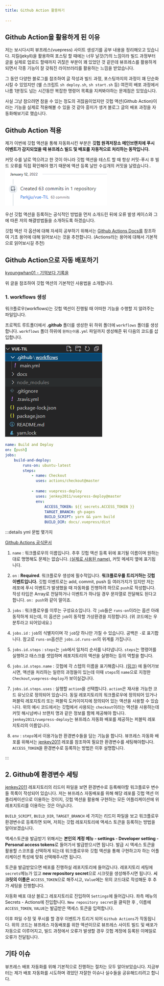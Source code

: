 ```yaml
---
title: Github Action 활용하기

---
```

## Github Action을 활용하게 된 이유

저는 보시다시피 뷰프레스(vuepress) 사이트 생성기를 공부 내용을 정리해오고 있습니다. 지킬(jekyll)을 활용하여 포스팅 할 때에는 너무 날것(?)의 느낌이라 빌드 과정부터 글을 실제로 업로드 할때까지 귀찮은 부분이 꽤 있었던 것 같은데 뷰프레스를 활용하게 되면서 각종 기능이 잘 갖춰진 라이브러리를 활용하는 느낌을 받았습니다.

그 동안 다양한 블로그를 참조하여 글 작성과 빌드 과정, 포스팅까지의 과정이 꽤 단순화 시킬 수 있었지만 (쉘 스크립트 `sh deploy.sh`, `sh start.sh` 등) 여전히 배포 과정에서 나름 1분정도 넘는 시간동안 복잡한 명령어 목록을 지켜봐야하는 문제점은 있었습니다.

사실 그냥 참으려면 참을 수 있는 정도의 귀찮음이었지만 깃헙 액션(Github Action)이라는 기능을 실제로 적용해볼 수 있을 것 같아 흥미가 생겨 블로그 글의 배포 과정을 자동화해보기로 했습니다.

## Github Action 적용

제가 이번에 깃헙 액션을 통해 자동화시킨 부분은 **깃헙 원격저장소 메인브랜치에 푸시 이벤트가 감지되었을 때 뷰프레스 빌드 및 배포를 자동적으로 처리하는 동작입니다.**

커밋 수를 날로 먹으려고 한 것이 아니라 깃헙 액션을 테스트 할 때 항상 커밋-푸시 후 빌드 오류를 직접 확인해야 했기 때문에 액션 등록 날만 수십개의 커밋을 날렸습니다..
![commits](../.vuepress/assets/git/commits.png)

우선 깃헙 액션을 등록하는 공식적인 방법을 먼저 소개드린 뒤에 오류 발생 케이스와 그에 따른 저의 해결방법들을 소개하도록 하겠습니다.

깃헙 액션 각 옵션에 대해 자세히 공부하기 위해서는 [Github Actions Docs를](https://docs.github.com/en/actions/learn-github-actions/understanding-github-actions#overview) 참조하여 기초 용어에 대해 읽어보시는 것을 추천합니다. (Actions라는 용어에 대해서 기본적으로 읽어보시길 추천)

## Github Action으로 자동 배포하기

[kyoungwhan01 - 기억보다 기록을](https://kyounghwan01.github.io/blog/Vue/vuepress/vuepress-github-actions/#workflows-%E1%84%91%E1%85%A1%E1%84%8B%E1%85%B5%E1%86%AF-%E1%84%89%E1%85%A2%E1%86%BC%E1%84%89%E1%85%A5%E1%86%BC)

위 글을 참조하여 깃헙 액션의 기본적인 사용법을 소개합니다.

### 1. workflows 생성

워크플로우(workflows)는 깃헙 액션이 진행될 때 어떠한 기능을 수행할 지 알려주는 파일입니다.

프로젝트 루트폴더에서 **.github** 폴더를 생성한 뒤 하위 폴더에 `workflows` 폴더를 생성합니다. `workflows` 폴더 하위에 `원하는이름.yml` 파일까지 생성해준 뒤 다음의 코드를 삽입합니다.

![yml](../.vuepress/assets/git/yml.png)

```yml
name: Build and Deploy
on: [push]
jobs:
    build-and-deploy:
        runs-on: ubuntu-latest
        steps:
            - name: Checkout
              uses: actions/checkout@master

            - name: vuepress-deploy
              uses: jenkey2011/vuepress-deploy@master
              env:
                  ACCESS_TOKEN: ${{ secrets.ACCESS_TOKEN }}
                  TARGET_BRANCH: gh-pages
                  BUILD_SCRIPT: yarn && yarn build
                  BUILD_DIR: docs/.vuepress/dist
```

:::details yml 문법 몇가지

[Github Actions 공식문서](https://docs.github.com/en/actions/learn-github-actions/workflow-syntax-for-github-actions)

1. `name` : 워크플로우의 이름입니다. 추후 깃헙 액션 등록 뒤에 표기될 이름이며 원하는 대로 명명해도 문제는 없습니다. [(실제로 사용된 name)](https://github.com/Parkjju/vue-TIL/actions/runs/1696565223), 커밋 메세지 옆에 표기됩니다.

2. `on` : **Required**. 워크플로우 생성에 필수적입니다. **워크플로우를 트리거하는 깃헙 이벤트입니다.** 깃헙 이벤트로는 add, commit, push 등 여러가지가 있지만 저는 레포에 푸시 이벤트가 발생했을 때 자동화를 진행하려 하므로 `push`로 작성합니다. 작성 타입은 Array로 전달하거나 이벤트가 하나일 경우 문자열로 전달해도 된다고 합니다. `on: push`와 같이 말이죠.

3. `jobs` : 워크플로우를 이루는 구성요소입니다. 각 `job`들은 `runs-on`이라는 옵션 아래 동작하게 되는데, 이 옵션은 `job`이 동작할 가상환경을 지정합니다. (위 코드에는 우분투라고 되어있네요.)

4. `jobs.id` : `job`의 식별자이며 각 `job`당 하나만 가질 수 있습니다. 공백은 `-`로 표기합니다. 참고로 `runs-on`옵션은 `jobs.id.runs-on`의 위계를 가집니다.

5. `jobs.id.steps` : `steps`는 `job`에서 일처리 순서를 나타냅니다. `steps`는 명령어를 실행하고 태스크를 셋업하며 레포지토리의 액션을 실행하는 등의 역할을 합니다.

6. `jobs.id.steps.name` : 깃헙에 각 스텝의 이름을 표기해줍니다. [(링크)](https://github.com/Parkjju/vue-TIL/runs/4813750042?check_suite_focus=true) 에 들어가보시면, 액션을 처리하는 일련의 과정들이 있는데 이때 `steps`의 `name`으로 지정한 `Checkout`,`vuepress-deploy`가 보이실겁니다.

7. `jobs.id.steps.uses` : 실행할 `action`을 선택합니다. `action`은 재사용 가능한 코드 유닛으로 정의되어 있습니다. 동일 레포지토리의 워크플로우에 정의되어 있거나 퍼블릭 레포지토리 또는 퍼블릭 도커이미지에 정의되어 있는 액션을 사용할 수 있습니다. 위의 예시 코드에서는 깃헙에서 사용되는 `checkout`이라는 액션을 사용하는데 커밋 해시넘버나 브랜치 명과 같은 정보를 함께 제공해야 합니다. `jenkey2011/vuepress-deploy`는 뷰프레스 자동화 배포를 제공하는 퍼블릭 레포지토리의 이름입니다.

8. `env` : `steps`에서 이용가능한 환경변수들을 담는 기능을 합니다. 뷰프레스 자동화 배포를 위해서는 [jenkey2011](https://github.com/jenkey2011/vuepress-deploy/) 레포를 참조하여 필요한 환경변수를 세팅해야합니다. `ACCESS_TOKEN`을 환경변수로 등록하는 방법은 이후 설명합니다.

:::

## 2. Github에 환경변수 세팅

[jenkey2011](https://github.com/jenkey2011/vuepress-deploy/) 레포지토리의 리드미 파일을 보면 환경변수로 등록해야할 워크플로우 변수들 목록이 작성되어 있습니다. 저는 뷰프레스 자동배포를 위해 해당 레포를 깃헙 액션 어플리케이션으로 이용하는 것이지, 깃헙 액션을 활용해 구현하는 모든 어플리케이션에 위 레포지토리를 이용하는 것은 아닙니다.

`BUILD_SCRIPT`, `BUILD_DIR`, `TARGET_BRANCH` 세 가지는 리드미 파일을 보고 워크플로우 환경변수로 등록하면 되며, 저희는 깃헙 레포지토리에 액세스 토큰을 등록하는 방법을 알아보겠습니다.

액세스토큰을 발급받기 위해서는 **본인의 계정 메뉴 - settings - Developer setting - Personal access tokens**로 들어가서 발급받으시면 됩니다. 발급 시 액세스 토큰을 활용할 스코프를 선택하게 되는데 워크플로우와 깃헙 액션을 통해 구현하고자 하는 어플리케이션 특성에 맞춰 선택해주시면 됩니다.

토큰을 발급받았으면 배포를 진행하실 레포지토리에 들어갑니다. 레포지토리 세팅에 `secrets`메뉴가 있고 **new repository secret**으로 시크릿을 생성해주시면 됩니다. **시크릿의 이름은** `ACCESS_TOKEN`으로 해주시고, `Value`에는 위의 코드대로 작성해둔 후 추가 세팅을 진행합니다.

자동화 배포 대상 블로그 레포지토리로 진입하여 `Settings`에 들어갑니다. 좌측 메뉴의 Secrets - Actions에 진입합니다. `New repository secret`을 클릭한 후 , 이름에 `ACCESS_TOKEN`, `VALUE`는 발급받은 액세스 토큰을 입력합니다.

이후 파일 수정 및 푸시를 할 경우 이벤트가 트리거 되어 `Github Actions`가 작동됩니다. 위의 코드는 뷰프레스 자동배포를 위한 액션이므로 뷰프레스 사이트 빌드 및 배포가 자동으로 이루어지고, 빌드 과정에서 오류가 발생할 경우 깃헙 계정에 등록된 이메일로 오류가 전달됩니다.



## 기타 이슈

뷰프레스 배포 자동화를 위해 기본적으로 진행하는 절차는 모두 알아보았습니다. 지금부터는 제가 배포 자동화를 시도하며 겪었던 자잘한 이슈나 실수들을 공유해드리려고 합니다.